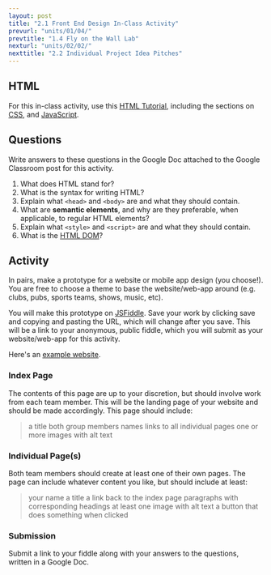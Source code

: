 ```yaml
---
layout: post
title: "2.1 Front End Design In-Class Activity"
prevurl: "units/01/04/"
prevtitle: "1.4 Fly on the Wall Lab"
nexturl: "units/02/02/"
nexttitle: "2.2 Individual Project Idea Pitches"
---
```


## HTML

For this in-class activity, use this [HTML Tutorial](https://www.w3schools.com/html/html_basic.asp), including the sections on [CSS](https://www.w3schools.com/html/html_css.asp), and [JavaScript](https://www.w3schools.com/html/html_scripts.asp).

## Questions

Write answers to these questions in the Google Doc attached to the Google Classroom post for this activity.

  1. What does HTML stand for?
  1. What is the syntax for writing HTML?
  1. Explain what ```<head>``` and ```<body>``` are and what they should contain.
  1. What are **semantic elements**, and why are they preferable, when applicable, to regular HTML elements?
  1. Explain what ```<style>``` and ```<script>``` are and what they should contain.
  1. What is the [HTML DOM](https://www.w3schools.com/js/js_htmldom.asp)?

## Activity

In pairs, make a prototype for a website or mobile app design (you choose!). You are free to choose a theme to base the website/web-app around (e.g. clubs, pubs, sports teams, shows, music, etc). 

You will make this prototype on [JSFiddle](https://jsfiddle.net/). Save your work by clicking save and copying and pasting the URL, which will change after you save. This will be a link to your anonymous, public fiddle, which you will submit as your website/web-app for this activity.

Here's an [example website](https://jsfiddle.net/3w2fg0L1/2/).

### Index Page

The contents of this page are up to your discretion, but should involve work from each team member. This will
be the landing page of your website and should be made accordingly. This page should include:

  > a title
  > both group members names
  > links to all individual pages
  > one or more images with alt text

### Individual Page(s)

Both team members should create at least one of their own pages. The page can include whatever content you like, but should include at least:

  > your name
  > a title
  > a link back to the index page
  > paragraphs with corresponding headings
  > at least one image with alt text
  > a button that does something when clicked

### Submission

Submit a link to your fiddle along with your answers to the questions, written in a Google Doc.
